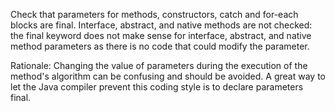 Check that parameters for methods, constructors, catch and for-each
blocks are final. Interface, abstract, and native methods are not
checked: the final keyword does not make sense for interface, abstract,
and native method parameters as there is no code that could modify the
parameter.

Rationale: Changing the value of parameters during the execution of the
method\'s algorithm can be confusing and should be avoided. A great way
to let the Java compiler prevent this coding style is to declare
parameters final.
